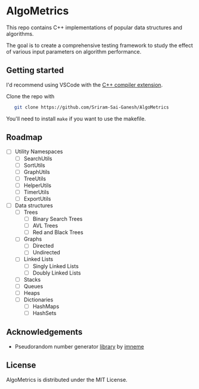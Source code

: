 # AlgoMetrics
This repo contains C++ implementations of popular data structures and algorithms.

The goal is to create a comprehensive testing framework to study the effect of various input parameters on algorithm performance.

## Getting started

I'd recommend using VSCode with the [C++ compiler extension](https://code.visualstudio.com/docs/languages/cpp).

Clone the repo with
```sh
   git clone https://github.com/Sriram-Sai-Ganesh/AlgoMetrics
```
You'll need to install ```make``` if you want to use the makefile.

## Roadmap

- [ ] Utility Namespaces
  - [ ] SearchUtils
  - [ ] SortUtils
  - [ ] GraphUtils
  - [ ] TreeUtils
  - [ ] HelperUtils
  - [ ] TimerUtils
  - [ ] ExportUtils
- [ ] Data structures
  - [ ] Trees
    - [ ] Binary Search Trees
    - [ ] AVL Trees
    - [ ] Red and Black Trees
  - [ ] Graphs
    - [ ] Directed
    - [ ] Undirected
  - [ ] Linked Lists
    - [ ] Singly Linked Lists
    - [ ] Doubly Linked Lists 
  - [ ] Stacks
  - [ ] Queues
  - [ ] Heaps
  - [ ] Dictionaries
    - [ ] HashMaps
    - [ ] HashSets

## Acknowledgements
- Pseudorandom number generator [library](https://www.pcg-random.org/posts/ease-of-use-without-loss-of-power.html) by [imneme](https://gist.github.com/imneme)

## License
AlgoMetrics is distributed under the MIT License.
